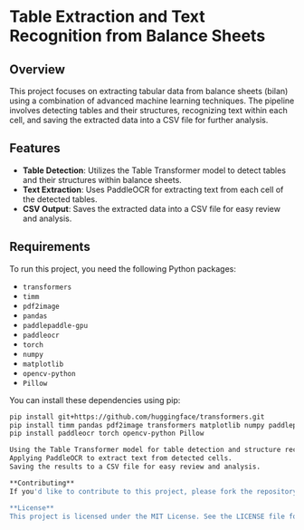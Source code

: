 # Table Extraction and Text Recognition from Balance Sheets

## Overview
This project focuses on extracting tabular data from balance sheets (bilan) using a combination of advanced machine learning techniques. The pipeline involves detecting tables and their structures, recognizing text within each cell, and saving the extracted data into a CSV file for further analysis.

## Features
- **Table Detection**: Utilizes the Table Transformer model to detect tables and their structures within balance sheets.
- **Text Extraction**: Uses PaddleOCR for extracting text from each cell of the detected tables.
- **CSV Output**: Saves the extracted data into a CSV file for easy review and analysis.

## Requirements
To run this project, you need the following Python packages:

- `transformers`
- `timm`
- `pdf2image`
- `pandas`
- `paddlepaddle-gpu`
- `paddleocr`
- `torch`
- `numpy`
- `matplotlib`
- `opencv-python`
- `Pillow`

You can install these dependencies using pip:

```bash
pip install git+https://github.com/huggingface/transformers.git
pip install timm pandas pdf2image transformers matplotlib numpy paddlepaddle-gpu==2.5.1.post112 -f https://www.paddlepaddle.org.cn/whl/stable.html
pip install paddleocr torch opencv-python Pillow

Using the Table Transformer model for table detection and structure recognition.
Applying PaddleOCR to extract text from detected cells.
Saving the results to a CSV file for easy review and analysis.

**Contributing**
If you'd like to contribute to this project, please fork the repository, make your changes, and submit a pull request. We appreciate your help in improving this tool!

**License**
This project is licensed under the MIT License. See the LICENSE file for detail

